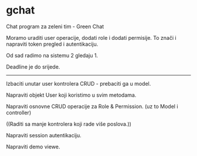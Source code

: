 # gchat
Chat program za zeleni tim - Green Chat


Moramo uraditi user operacije, dodati role i dodati permisije. To znači i napraviti token pregled i autentikaciju. 

Od sad radimo na sistemu 2 gledaju 1.

Deadline je do srijede.



***

Izbaciti unutar user kontrolera CRUD - prebaciti ga u model.

Napraviti objekt User koji koristimo u svim metodama.

Napraviti osnovne CRUD operacije za Role & Permission. (uz to Model i controller)

((Raditi sa manje kontrolera koji rade više poslova.))

Napraviti session autentikaciju. 

Napraviti demo viewe.
